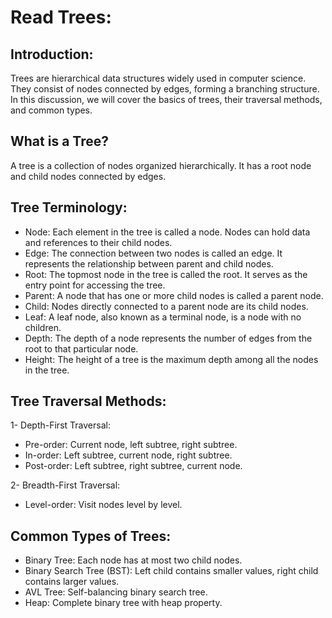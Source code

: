 # Read Trees:

## Introduction:
Trees are hierarchical data structures widely used in computer science. They consist of nodes connected by edges, forming a branching structure. In this discussion, we will cover the basics of trees, their traversal methods, and common types.

## What is a Tree?
A tree is a collection of nodes organized hierarchically. It has a root node and child nodes connected by edges.

## Tree Terminology:

- Node: Each element in the tree is called a node. Nodes can hold data and references to their child nodes.
- Edge: The connection between two nodes is called an edge. It represents the relationship between parent and child nodes.
- Root: The topmost node in the tree is called the root. It serves as the entry point for accessing the tree.
- Parent: A node that has one or more child nodes is called a parent node.
- Child: Nodes directly connected to a parent node are its child nodes.
- Leaf: A leaf node, also known as a terminal node, is a node with no children.
- Depth: The depth of a node represents the number of edges from the root to that particular node.
- Height: The height of a tree is the maximum depth among all the nodes in the tree.


## Tree Traversal Methods:

1- Depth-First Traversal:

- Pre-order: Current node, left subtree, right subtree.
- In-order: Left subtree, current node, right subtree.
- Post-order: Left subtree, right subtree, current node.

2- Breadth-First Traversal:

- Level-order: Visit nodes level by level.

## Common Types of Trees:

- Binary Tree: Each node has at most two child nodes.
- Binary Search Tree (BST): Left child contains smaller values, right child contains larger values.
- AVL Tree: Self-balancing binary search tree.
- Heap: Complete binary tree with heap property.